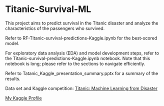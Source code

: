 # Titanic-Survival-ML
This project aims to predict survival in the Titanic disaster and analyze the characteristics of the passengers who survived.

Refer to RF-Titanic-survival-predictions-Kaggle.ipynb for the best-scored model.

For exploratory data analysis (EDA) and model development steps, refer to the Titanic-survival-predictions-Kaggle.ipynb notebook. Note that this notebook is long; please refer to the sections to navigate efficiently.

Refer to Tatanic_Kaggle_presentation_summary.pptx for a summary of the results.

Data set and Kaggle competition: [Titanic: Machine Learning from Disaster](https://www.kaggle.com/competitions/titanic)

[My Kaggle Profile](https://www.kaggle.com/shamikakd)

